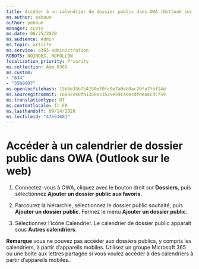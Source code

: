 ```yaml
---
title: Accéder à un calendrier de dossier public dans OWA (Outlook sur le web)
ms.author: pebaum
author: pebaum
manager: scotv
ms.date: 08/25/2020
ms.audience: Admin
ms.topic: article
ms.service: o365-administration
ROBOTS: NOINDEX, NOFOLLOW
localization_priority: Priority
ms.collection: Adm_O365
ms.custom:
- "634"
- "3500007"
ms.openlocfilehash: 15b0e35b754150ef0fc9e7a0eb9ac20fa7fbf14d
ms.sourcegitcommit: c6692ce0fa1358ec3529e59ca0ecdfdea4cdc759
ms.translationtype: HT
ms.contentlocale: fr-FR
ms.lasthandoff: 09/14/2020
ms.locfileid: "47663683"
---
```

# <a name="access-a-public-folder-calendar-in-owa-outlook-on-the-web"></a>Accéder à un calendrier de dossier public dans OWA (Outlook sur le web)

1. Connectez-vous à OWA, cliquez avec le bouton droit sur **Dossiers**, puis sélectionnez **Ajouter un dossier public aux favoris**.

2. Parcourez la hiérarchie, sélectionnez le dossier public souhaité, puis **Ajouter un dossier public**. Fermez le menu **Ajouter un dossier public**.  

3. Sélectionnez l’icône Calendrier. Le calendrier de dossier public apparaît sous **Autres calendriers**.  

**Remarque** vous ne pouvez pas accéder aux dossiers publics, y compris les calendriers, à partir d’appareils mobiles. Utilisez un groupe Microsoft 365 ou une boîte aux lettres partagée si vous voulez accéder à des calendriers à partir d’appareils mobiles.